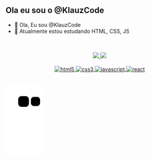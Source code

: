 ## Ola eu sou o @KlauzCode

- 👋 Ola, Eu sou @KlauzCode
- 🌱 Atualmente estou estudando HTML, CSS, JS
<br>
<br>


<div align="center">
  <a href="https://github.com/KlauzCode/">
  <img height="150em" src="https://github-readme-stats.vercel.app/api?username=KlauzCode&show_icons=true&theme=tokyonight&include_all_commits=true&count_private=true"/>
  <img height="150em" src="https://github-readme-stats.vercel.app/api/top-langs/?username=KlauzCode&layout=compact&langs_count=16&theme=tokyonight"/>
</div>

  
<div align="center"><br>
  <img alt="html5" align="center" height="30" width="40" src="https://cdn.jsdelivr.net/gh/devicons/devicon/icons/html5/html5-plain.svg" />
  <img alt="css3" align="center" height="30" width="40" src="https://cdn.jsdelivr.net/gh/devicons/devicon/icons/css3/css3-plain.svg" />
  <img alt="javascript" align="center" height="30" width="40" src="https://cdn.jsdelivr.net/gh/devicons/devicon/icons/javascript/javascript-plain.svg" />
  <img alt="react" align="center" height="30" width="40" src="https://cdn.jsdelivr.net/gh/devicons/devicon/icons/react/react-original.svg" />
</div>

##  

![Snake animation](https://github.com/KlauzCode/KlauzCode/blob/output/github-contribution-grid-snake.svg)

